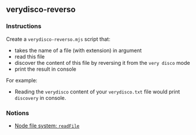 ## verydisco-reverso

### Instructions

Create a `verydisco-reverso.mjs` script that:
- takes the name of a file (with extension) in argument
- read this file
- discover the content of this file by reversing it from the `very disco` mode
- print the result in console

For example:
- Reading the `verydisco` content of your `verydisco.txt` file would print `discovery` in console.

### Notions

- [Node file system: `readFile`](https://nodejs.org/api/fs.html#fs_fspromises_writefile_file_data_options)
<!-- and also Math.floors ? -->
<!--
  again?
- [Node path: `resolve`](https://nodejs.org/api/path.html#path_path_resolve_paths)
- [Node path: `join`](https://nodejs.org/api/path.html#path_path_join_paths)
-->


